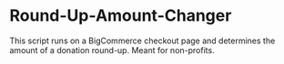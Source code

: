 # Round-Up-Amount-Changer
This script runs on a BigCommerce checkout page and determines the amount of a donation round-up. Meant for non-profits.
